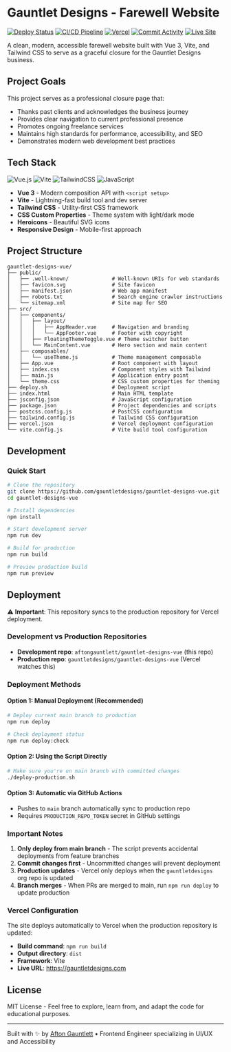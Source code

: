 # Gauntlet Designs - Farewell Website

[![Deploy Status](https://img.shields.io/badge/deploy-automated-success)](https://github.com/aftongauntlett/gauntlet-designs-vue/actions)
[![CI/CD Pipeline](https://img.shields.io/github/actions/workflow/status/aftongauntlett/gauntlet-designs-vue/sync-to-production.yml?branch=main&label=CI%2FCD&logo=github-actions)](https://github.com/aftongauntlett/gauntlet-designs-vue/actions)
[![Vercel](https://img.shields.io/badge/deployed%20on-Vercel-black?logo=vercel)](https://gauntletdesigns.com)
[![Commit Activity](https://img.shields.io/github/commit-activity/m/aftongauntlett/gauntlet-designs-vue?logo=git)](https://github.com/aftongauntlett/gauntlet-designs-vue/commits)
[![Live Site](https://img.shields.io/badge/live%20site-gauntletdesigns.com-blue?logo=web)](https://gauntletdesigns.com)

A clean, modern, accessible farewell website built with Vue 3, Vite, and Tailwind CSS to serve as a graceful closure for the Gauntlet Designs business.

## Project Goals

This project serves as a professional closure page that:

- Thanks past clients and acknowledges the business journey
- Provides clear navigation to current professional presence
- Promotes ongoing freelance services
- Maintains high standards for performance, accessibility, and SEO
- Demonstrates modern web development best practices

## Tech Stack

![Vue.js](https://img.shields.io/badge/Vue_3-4FC08D?style=flat&logo=vue.js&logoColor=white)
![Vite](https://img.shields.io/badge/Vite_7-646CFF?style=flat&logo=vite&logoColor=white)
![TailwindCSS](https://img.shields.io/badge/Tailwind_3.4-38B2AC?style=flat&logo=tailwind-css&logoColor=white)
![JavaScript](https://img.shields.io/badge/JavaScript-F7DF1E?style=flat&logo=javascript&logoColor=black)

- **Vue 3** - Modern composition API with `<script setup>`
- **Vite** - Lightning-fast build tool and dev server
- **Tailwind CSS** - Utility-first CSS framework
- **CSS Custom Properties** - Theme system with light/dark mode
- **Heroicons** - Beautiful SVG icons
- **Responsive Design** - Mobile-first approach

## Project Structure

```
gauntlet-designs-vue/
├── public/
│   ├── .well-known/              # Well-known URIs for web standards
│   ├── favicon.svg               # Site favicon
│   ├── manifest.json             # Web app manifest
│   ├── robots.txt                # Search engine crawler instructions
│   └── sitemap.xml               # Site map for SEO
├── src/
│   ├── components/
│   │   ├── layout/
│   │   │   ├── AppHeader.vue     # Navigation and branding
│   │   │   └── AppFooter.vue     # Footer with copyright
│   │   ├── FloatingThemeToggle.vue # Theme switcher button
│   │   └── MainContent.vue       # Hero section and main content
│   ├── composables/
│   │   └── useTheme.js           # Theme management composable
│   ├── App.vue                   # Root component with layout
│   ├── index.css                 # Component styles with Tailwind
│   ├── main.js                   # Application entry point
│   └── theme.css                 # CSS custom properties for theming
├── deploy.sh                     # Deployment script
├── index.html                    # Main HTML template
├── jsconfig.json                 # JavaScript configuration
├── package.json                  # Project dependencies and scripts
├── postcss.config.js             # PostCSS configuration
├── tailwind.config.js            # Tailwind CSS configuration
├── vercel.json                   # Vercel deployment configuration
└── vite.config.js                # Vite build tool configuration
```

## Development

### Quick Start

```bash
# Clone the repository
git clone https://github.com/gauntletdesigns/gauntlet-designs-vue.git
cd gauntlet-designs-vue

# Install dependencies
npm install

# Start development server
npm run dev

# Build for production
npm run build

# Preview production build
npm run preview
```

## Deployment

⚠️ **Important**: This repository syncs to the production repository for Vercel deployment.

### Development vs Production Repositories

- **Development repo**: `aftongauntlett/gauntlet-designs-vue` (this repo)
- **Production repo**: `gauntletdesigns/gauntlet-designs-vue` (Vercel watches this)

### Deployment Methods

#### Option 1: Manual Deployment (Recommended)

```bash
# Deploy current main branch to production
npm run deploy

# Check deployment status
npm run deploy:check
```

#### Option 2: Using the Script Directly

```bash
# Make sure you're on main branch with committed changes
./deploy-production.sh
```

#### Option 3: Automatic via GitHub Actions

- Pushes to `main` branch automatically sync to production repo
- Requires `PRODUCTION_REPO_TOKEN` secret in GitHub settings

### Important Notes

1. **Only deploy from main branch** - The script prevents accidental deployments from feature branches
2. **Commit changes first** - Uncommitted changes will prevent deployment
3. **Production updates** - Vercel only deploys when the `gauntletdesigns` org repo is updated
4. **Branch merges** - When PRs are merged to main, run `npm run deploy` to update production

### Vercel Configuration

The site deploys automatically to Vercel when the production repository is updated:

- **Build command**: `npm run build`
- **Output directory**: `dist`
- **Framework**: Vite
- **Live URL**: https://gauntletdesigns.com

## License

MIT License - Feel free to explore, learn from, and adapt the code for educational purposes.

---

Built with ✨ by [Afton Gauntlett](https://github.com/aftongauntlett) • Frontend Engineer specializing in UI/UX and Accessibility
